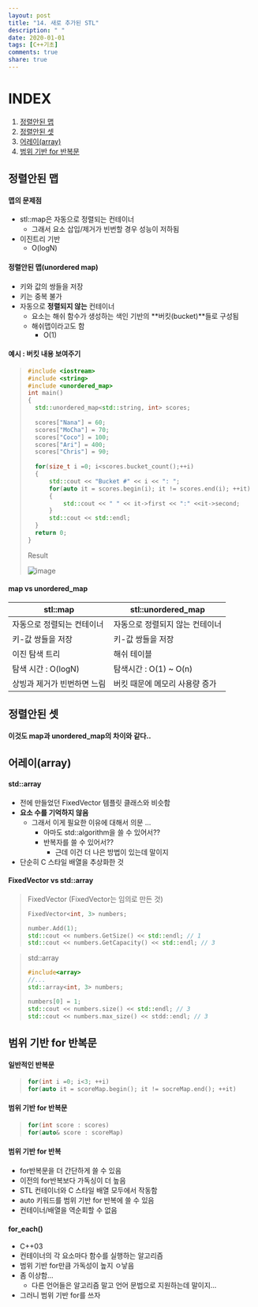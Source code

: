 ```yaml
---
layout: post
title: "14. 새로 추가된 STL"
description: " "
date: 2020-01-01
tags: [C++기초]
comments: true
share: true
---
```


# INDEX

1. [정렬안된 맵](#정렬안된-맵)
2. [정렬안된 셋](#정렬안된-셋)
3. [어레이(array)](#어레이array)
4. [범위 기반 for 반복문](#범위-기반-for-반복문)



## 정렬안된 맵

#### 맵의 문제점

* stl::map은 자동으로 정렬되는 컨테이너
  * 그래서 요소 삽입/제거가 빈번할 경우 성능이 저하됨
* 이진트리 기반
  * O(logN)



#### 정렬안된 맵(unordered map)

* 키와 값의 쌍들을 저장
* 키는 중복 불가
* 자동으로 **정렬되지 않는** 컨테이너
  * 요소는 해쉬 함수가 생성하는 색인 기반의 **버킷(bucket)**들로 구성됨
  * 해쉬맵이라고도 함
    * O(1)



#### 예시 : 버킷 내용 보여주기

> ```cpp
> #include <iostream>
> #include <string>
> #include <unordered_map>
> int main()
> {
> 	std::unordered_map<std::string, int> scores;
> 	
> 	scores["Nana"] = 60;
> 	scores["MoCha"] = 70;
> 	scores["Coco"] = 100;
> 	scores["Ari"] = 400;
> 	scores["Chris"] = 90;
> 	
> 	for(size_t i =0; i<scores.bucket_count();++i)
> 	{
> 		std::cout << "Bucket #" << i << ": ";
> 		for(auto it = scores.begin(i); it != scores.end(i); ++it)
> 		{
> 			std::cout << " " << it->first << ":" <<it->second; 
> 		}
> 		std::cout << std::endl;
> 	}
> 	return 0;
> }
> ```
>
> Result
>
> ![image](https://github.com/colinch4/colinch4.github.io/blob/master/_posts/2020/C++/images/NewSTL_1.png?raw=true)



#### map vs unordered_map

| stl::map                    | stl::unordered_map              |
| --------------------------- | ------------------------------- |
| 자동으로 정렬되는 컨테이너  | 자동으로 정렬되지 않는 컨테이너 |
| 키-값 쌍들을 저장           | 키-값 쌍들을 저장               |
| 이진 탐색 트리              | 해쉬 테이블                     |
| 탐색 시간 : O(logN)         | 탐색시간 : O(1) ~ O(n)          |
| 상빙과 제거가 빈번하면 느림 | 버킷 때문에 메모리 사용량 증가  |



## 정렬안된 셋

#### 이것도 map과 unordered_map의 차이와 같다..



## 어레이(array)

#### std::array

* 전에 만들었던 FixedVector 템플릿 클래스와 비슷함
* **요소 수를 기억하지 않음**
  * 그래서 이게 필요한 이유에 대해서 의문 ...
    * 아마도 std::algorithm을 쓸 수 있어서??
    * 반복자를 쓸 수 있어서??
      * 근데 이건 더 나은 방법이 있는데 말이지
* 단순히 C 스타일 배열을 추상화한 것



#### FixedVector vs std::array



> FixedVector (FixedVector는 임의로 만든 것)
>
> ```cpp
> FixedVector<int, 3> numbers;
> 
> number.Add(1);
> std::cout << numbers.GetSize() << std::endl; // 1
> std::cout << numbers.GetCapacity() << std::endl; // 3
> ```

> std::array
>
> ```cpp
> #include<array>
> //...
> std::array<int, 3> numbers;
> 
> numbers[0] = 1;
> std::cout << numbers.size() << std::endl; // 3
> std::cout << numbers.max_size() << stdd::endl; // 3
> ```



## 범위 기반 for 반복문

#### 일반적인 반복문

> ```cpp
> for(int i =0; i<3; ++i)
> for(auto it = scoreMap.begin(); it != socreMap.end(); ++it)
> ```



#### 범위 기반 for 반복문

> ``` cpp
> for(int score : scores)
> for(auto& score : scoreMap)
> ```



#### 범위 기반 for 반복

* for반복문을 더 간단하게 쓸 수 있음
* 이전의 for반복보다 가독싱이 더 높음
* STL 컨테이너와 C 스타일 배열 모두에서 작동함
* auto 키워드를 범위 기반 for 반복에 쓸 수 있음
* 컨테이너/배열을 역순회할 수 없음



#### for_each()

* C++03
* 컨테이너의 각 요소마다 함수를 실행하는 알고리즘
* 범위 기반 for만큼 가독성이 높지 ㅇ낳음
* 좀 이상함...
  * 다른 언어들은 알고리즘 말고 언어 문법으로 지원하는데 말이지...
* 그러니 범위 기반 for를 쓰자
